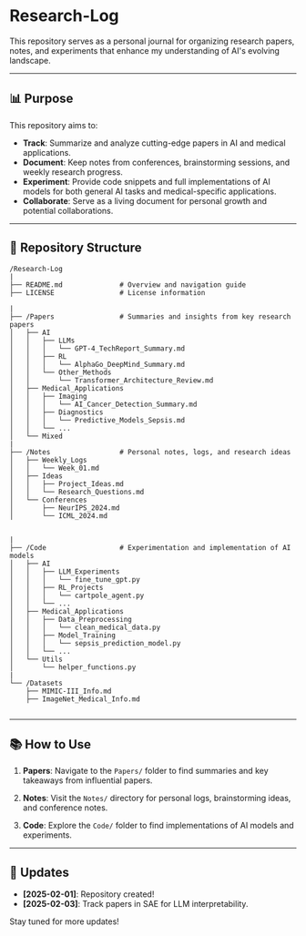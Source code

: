 # Research-Log
This repository serves as a personal journal for organizing research papers, notes, and experiments that enhance my understanding of AI's evolving landscape.


---

## 📊 Purpose

This repository aims to:

- **Track**: Summarize and analyze cutting-edge papers in AI and medical applications.
- **Document**: Keep notes from conferences, brainstorming sessions, and weekly research progress.
- **Experiment**: Provide code snippets and full implementations of AI models for both general AI tasks and medical-specific applications.
- **Collaborate**: Serve as a living document for personal growth and potential collaborations.

---

## 📂 Repository Structure

```
/Research-Log
|
├── README.md              # Overview and navigation guide
├── LICENSE                # License information

|
├── /Papers                # Summaries and insights from key research papers
│   ├── AI
│   │   ├── LLMs
│   │   │   └── GPT-4_TechReport_Summary.md
│   │   ├── RL
│   │   │   └── AlphaGo_DeepMind_Summary.md
│   │   └── Other_Methods
│   │       └── Transformer_Architecture_Review.md
│   ├── Medical_Applications
│   │   ├── Imaging
│   │   │   └── AI_Cancer_Detection_Summary.md
│   │   ├── Diagnostics
│   │   │   └── Predictive_Models_Sepsis.md
│   │   └── ...
│   └── Mixed
|
├── /Notes                 # Personal notes, logs, and research ideas
│   ├── Weekly_Logs
│   │   └── Week_01.md
│   ├── Ideas
│   │   ├── Project_Ideas.md
│   │   └── Research_Questions.md
│   └── Conferences
│       ├── NeurIPS_2024.md
│       └── ICML_2024.md


|
├── /Code                  # Experimentation and implementation of AI models
│   ├── AI
│   │   ├── LLM_Experiments
│   │   │   └── fine_tune_gpt.py
│   │   ├── RL_Projects
│   │   │   └── cartpole_agent.py
│   │   └── ...
│   ├── Medical_Applications
│   │   ├── Data_Preprocessing
│   │   │   └── clean_medical_data.py
│   │   ├── Model_Training
│   │   │   └── sepsis_prediction_model.py
│   │   └── ...
│   └── Utils
│       └── helper_functions.py
|
└── /Datasets              
    ├── MIMIC-III_Info.md
    ├── ImageNet_Medical_Info.md
    
```

---

## 📚 How to Use

1. **Papers**: Navigate to the `Papers/` folder to find summaries and key takeaways from influential papers.


2. **Notes**: Visit the `Notes/` directory for personal logs, brainstorming ideas, and conference notes.

  

3. **Code**: Explore the `Code/` folder to find implementations of AI models and experiments.


---

## 📅 Updates

- **[2025-02-01]**: Repository created!
- **[2025-02-03]**: Track papers in SAE for LLM interpretability.

Stay tuned for more updates!

